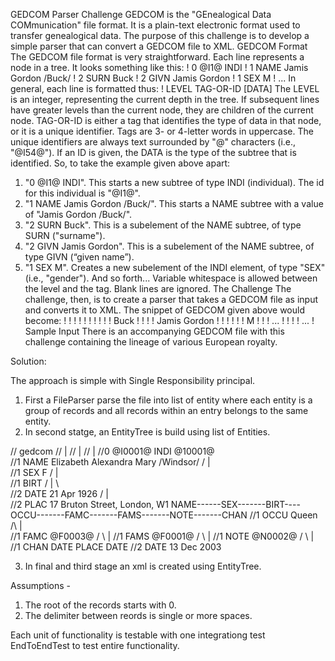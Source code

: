 GEDCOM Parser Challenge
GEDCOM is the "GEnealogical Data COMmunication" file format. It is a plain-text
electronic format used to transfer genealogical data.
The purpose of this challenge is to develop a simple parser that can convert a GEDCOM
file to XML.
GEDCOM Format
The GEDCOM file format is very straightforward. Each line represents a node in a tree. It
looks something like this:
! 0 @I1@ INDI
! 1 NAME Jamis Gordon /Buck/
! 2 SURN Buck
! 2 GIVN Jamis Gordon
! 1 SEX M
! ...
In general, each line is formatted thus:
! LEVEL TAG-OR-ID [DATA]
The LEVEL is an integer, representing the current depth in the tree. If subsequent lines
have greater levels than the current node, they are children of the current node.
TAG-OR-ID is either a tag that identifies the type of data in that node, or it is a unique
identifier. Tags are 3- or 4-letter words in uppercase. The unique identifiers are always text
surrounded by "@" characters (i.e., "@I54@"). If an ID is given, the DATA is the type of the
subtree that is identified.
So, to take the example given above apart:
1. "0 @I1@ INDI". This starts a new subtree of type INDI (individual). The id for this
individual is "@I1@".
2. "1 NAME Jamis Gordon /Buck/". This starts a NAME subtree with a value of
"Jamis Gordon /Buck/".
3. "2 SURN Buck". This is a subelement of the NAME subtree, of type SURN
("surname").
4. "2 GIVN Jamis Gordon". This is a subelement of the NAME subtree, of type GIVN
(“given name”).
5. "1 SEX M". Creates a new subelement of the INDI element, of type "SEX" (i.e.,
"gender").
And so forth...
Variable whitespace is allowed between the level and the tag. Blank lines are ignored.
The Challenge
The challenge, then, is to create a parser that takes a GEDCOM file as input and converts
it to XML. The snippet of GEDCOM given above would become:
! <gedcom>
! ! <indi id="@I1@">
! ! ! <name value="Jamis Gordon /Buck/">
! ! ! ! <surn>Buck</surn>
! ! ! ! <givn>Jamis Gordon</givn>
! ! ! </name>
! ! ! <sex>M</sex>
! ! ! ...
! ! </indi>
! ! ...
! </gedcom>
Sample Input
There is an accompanying GEDCOM file with this challenge containing the lineage of
various European royalty.

Solution:

The approach is simple with Single Responsibility principal.

1. First a FileParser parse the file into list of entity where each entity is a group of records 
  and all records within an entry belongs to the same entity.
2. In second statge, an EntityTree is build using list of Entities.

//                                                                  gedcom
//																				                            |
//																				                            |
//																				                            |
//0 @I0001@ INDI                                                    @10001@   
//1 NAME Elizabeth Alexandra Mary /Windsor/          					    /	   |     \
//1 SEX F																                         /     |      \
//1 BIRT															                          /		   |		   \										       
//2 DATE 21 Apr 1926												                   /       |        \
//2 PLAC 17 Bruton Street, London, W1			NAME------SEX-------BIRT----OCCU-------FAMC-------FAMS-------NOTE-------CHAN
//1 OCCU Queen														                    /\													                         |	
//1 FAMC @F0003@                                             /  \			           									                 |
//1 FAMS @F0001@                                            /    \													                       |
//1 NOTE @N0002@                                           /      \													                       |
//1 CHAN													                       DATE	   PLACE											                      DATE
//2 DATE 13 Dec 2003

  
3. In final and third stage an xml is created using EntityTree.  

Assumptions - 
1. The root of the records starts with 0.
2. The delimiter between reords is single or more spaces.

Each unit of functionality is testable with one integrationg test EndToEndTest to test entire functionality. 

